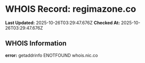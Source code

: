 # WHOIS Record: regimazone.co

**Last Updated:** 2025-10-26T03:29:47.676Z
**Checked At:** 2025-10-26T03:29:47.676Z

## WHOIS Information

**error:** getaddrinfo ENOTFOUND whois.nic.co

